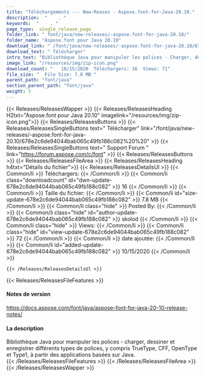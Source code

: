 ```yaml
---
title: "Téléchargements --- New-Reases - Aspose.font-for-Java-20.10." 
description:  "    . " 
keywords:  "    . " 
page_type:  single_release_page
folder_link: " font/java/new-releases/-aspose.font-for-java-20.10/"
folder_name: "Aspose.font pour Java 20.10"
download_link: " /font/java/new-releases/-aspose.font-for-java-20.10/678e2c6de94044bab065c49fb188c082"
download_text: " Télécharger"
intro_text: "Bibliothèque Java pour manipuler les polices - Charger, dessiner et enregistrer différents types de polices, y compris ..."
image_link: "/resources/img/zip-icon.png"
download_count: "   10/15/2020  Téléchargers: 16  Views: 71"
file_size: "  File Size: 7.8 MB "
parent_path: "font/java"
section_parent_path: "font/java"
weight: 5
---
```


{{< Releases/ReleasesWapper >}}
  {{< Releases/ReleasesHeading H2txt="Aspose.font pour Java 20.10" imagelink="/resources/img/zip-icon.png">}}
  {{< Releases/ReleasesButtons >}}
    {{< Releases/ReleasesSingleButtons text=" Télécharger" link="/font/java/new-releases/-aspose.font-for-java-20.10/678e2c6de94044bab065c49fb188c082%20%20" >}}
    {{< Releases/ReleasesSingleButtons text=" Support Forum " link="https://forum.aspose.com/c/font" >}}
  {{< Releases/ReleasesButtons >}}
  {{< Releases/ReleasesFileArea >}}
    {{< Releases/ReleasesHeading h4txt="Détails du fichier">}}
    {{< Releases/ReleasesDetailsUl >}}
            {{< Common/li  >}} Téléchargers: {{< /Common/li >}} 
      {{< Common/li class="downloadcount" id="dwn-update-678e2c6de94044bab065c49fb188c082" >}} 16 {{< /Common/li >}} 
      {{< Common/li  >}} Taille du fichier: {{< /Common/li >}} 
      {{< Common/li id="size-update-678e2c6de94044bab065c49fb188c082" >}} 7.8 MB {{< /Common/li >}} 
      {{< Common/li  class="hide" >}} Posted By: {{< /Common/li >}} 
      {{< Common/li class="hide" id="author-update-678e2c6de94044bab065c49fb188c082" >}} skolod {{< /Common/li >}} 
      {{< Common/li class="hide"  >}} Views: {{< /Common/li >}} 
      {{< Common/li class="hide" id="view-update-678e2c6de94044bab065c49fb188c082" >}} 72 {{< /Common/li >}} 
      {{< Common/li  >}} date ajoutée: {{< /Common/li >}} 
      {{< Common/li id="added-update-678e2c6de94044bab065c49fb188c082" >}} 10/15/2020 {{< /Common/li >}} 

    {{< /Releases/ReleasesDetailsUl >}}

  {{< Releases/ReleasesFileFeatures >}}
      <h4>Notes de version</h4><div><a href="https://docs.aspose.com/font/java/aspose-font-for-java-20-10-release-notes/">https://docs.aspose.com/font/java/aspose-font-for-java-20-10-release-notes/</a></div><h4>La description</h4><div class="HTMLDescription">Bibliothèque Java pour manipuler les polices - charger, dessiner et enregistrer différents types de polices, y compris TrueType, CFF, OpenType et Type1, à partir des applications basées sur Java.</div>
  {{< /Releases/ReleasesFileFeatures >}}
 {{< /Releases/ReleasesFileArea >}}
{{< /Releases/ReleasesWapper >}}


